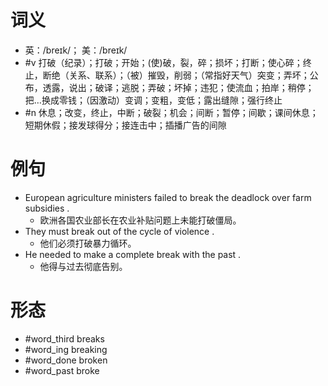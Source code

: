 # 词义
- 英：/breɪk/； 美：/breɪk/
- #v 打破（纪录）；打破；开始；(使)破，裂，碎；损坏；打断；使心碎；终止，断绝（关系、联系）；（被）摧毁，削弱；（常指好天气）突变；弄坏；公布，透露，说出；破译；逃脱；弄破；坏掉；违犯；使流血；拍岸；稍停；把…换成零钱；（因激动）变调；变粗，变低；露出缝隙；强行终止
- #n 休息；改变，终止，中断；破裂；机会；间断；暂停；间歇；课间休息；短期休假；接发球得分；接连击中；插播广告的间隙
# 例句
- European agriculture ministers failed to break the deadlock over farm subsidies .
	- 欧洲各国农业部长在农业补贴问题上未能打破僵局。
- They must break out of the cycle of violence .
	- 他们必须打破暴力循环。
- He needed to make a complete break with the past .
	- 他得与过去彻底告别。
# 形态
- #word_third breaks
- #word_ing breaking
- #word_done broken
- #word_past broke
